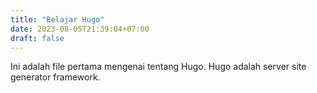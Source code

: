 ```yaml
---
title: "Belajar Hugo"
date: 2023-08-05T21:39:04+07:00
draft: false
---
```


Ini adalah file pertama mengenai tentang Hugo. Hugo adalah server site generator framework.
